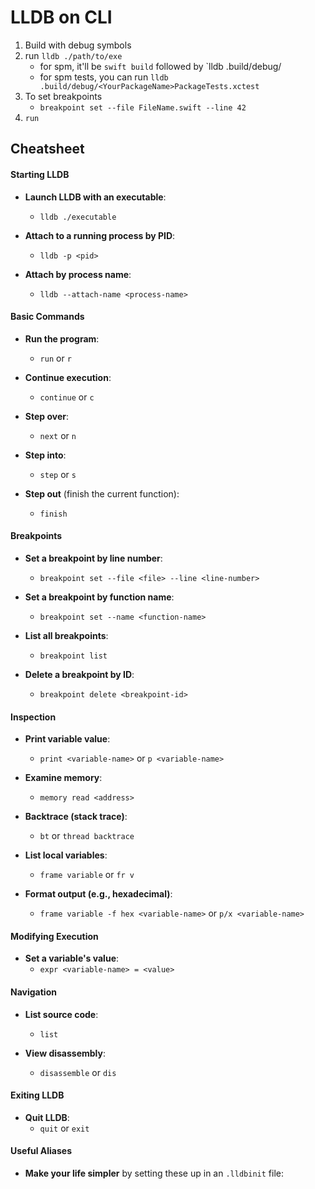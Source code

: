 <!-- permalink: 6632506ec33abcc86e04a3ab7f4d3a47 DO NOT DELETE OR EDIT THIS LINE -->

# LLDB on CLI

1. Build with debug symbols
1. run `lldb ./path/to/exe`
	* for spm, it'll be `swift build` followed by `lldb .build/debug/<your exe name>
	* for spm tests, you can run `lldb .build/debug/<YourPackageName>PackageTests.xctest`
1. To set breakpoints
	* `breakpoint set --file FileName.swift --line 42`
1. `run`

## Cheatsheet

#### Starting LLDB
- **Launch LLDB with an executable**:
	- `lldb ./executable`

- **Attach to a running process by PID**:
	- `lldb -p <pid>`

- **Attach by process name**:
	- `lldb --attach-name <process-name>`

#### Basic Commands
- **Run the program**:
	- `run` or `r`

- **Continue execution**:
	- `continue` or `c`

- **Step over**:
	- `next` or `n`

- **Step into**:
	- `step` or `s`

- **Step out** (finish the current function):
	- `finish`

#### Breakpoints
- **Set a breakpoint by line number**:
	- `breakpoint set --file <file> --line <line-number>`

- **Set a breakpoint by function name**:
	- `breakpoint set --name <function-name>`

- **List all breakpoints**:
	- `breakpoint list`

- **Delete a breakpoint by ID**:
	- `breakpoint delete <breakpoint-id>`

#### Inspection
- **Print variable value**:
	- `print <variable-name>` or `p <variable-name>`

- **Examine memory**:
	- `memory read <address>`

- **Backtrace (stack trace)**:
	- `bt` or `thread backtrace`

- **List local variables**:
	- `frame variable` or `fr v`

- **Format output (e.g., hexadecimal)**:
	- `frame variable -f hex <variable-name>` or `p/x <variable-name>`

#### Modifying Execution
- **Set a variable's value**:
	- `expr <variable-name> = <value>`

#### Navigation
- **List source code**:
	- `list`

- **View disassembly**:
	- `disassemble` or `dis`

#### Exiting LLDB
- **Quit LLDB**:
	- `quit` or `exit`

#### Useful Aliases
- **Make your life simpler** by setting these up in an `.lldbinit` file:
